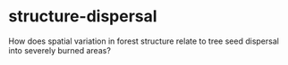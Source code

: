 # structure-dispersal
How does spatial variation in forest structure relate to tree seed dispersal into severely burned areas?
